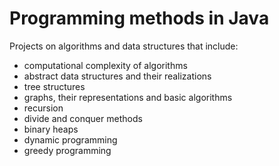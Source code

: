 # Programming methods in Java
Projects on algorithms and data structures that include:
- computational complexity of algorithms
- abstract data structures and their realizations
- tree structures
- graphs, their representations and basic algorithms
- recursion
- divide and conquer methods
- binary heaps
- dynamic programming
- greedy programming
